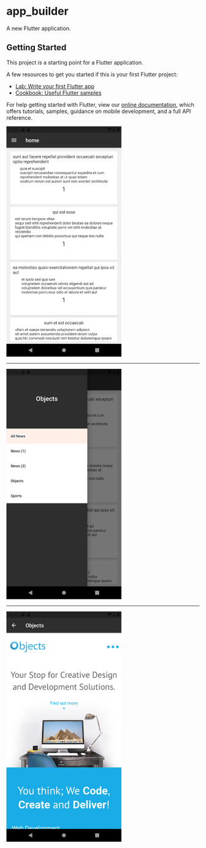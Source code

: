 # app_builder

A new Flutter application.

## Getting Started

This project is a starting point for a Flutter application.

A few resources to get you started if this is your first Flutter project:

- [Lab: Write your first Flutter app](https://flutter.dev/docs/get-started/codelab)
- [Cookbook: Useful Flutter samples](https://flutter.dev/docs/cookbook)

For help getting started with Flutter, view our
[online documentation](https://flutter.dev/docs), which offers tutorials,
samples, guidance on mobile development, and a full API reference.

<p>
  <img src="1.png" width="300" title="hover text"><hr/>
  <img src="2.png" width="300" alt="accessibility text"><hr/>
  <img src="3.png" width="300" title="hover text">
</p>
